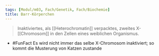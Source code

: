 ```yaml
---
tags: [Modul/m03, Fach/Genetik, Fach/Biochemie]
title: Barr-Körperchen
---
```

> Inaktiviertes, als [[Heterochromatin]] verpacktes, zweites X-[[Chromosom]] in den Zellen eines weiblichen Organismus.
- #FunFact Es wird nicht immer das selbe X-Chromosom inaktiviert; so kommt die Musterung von Katzen zustande